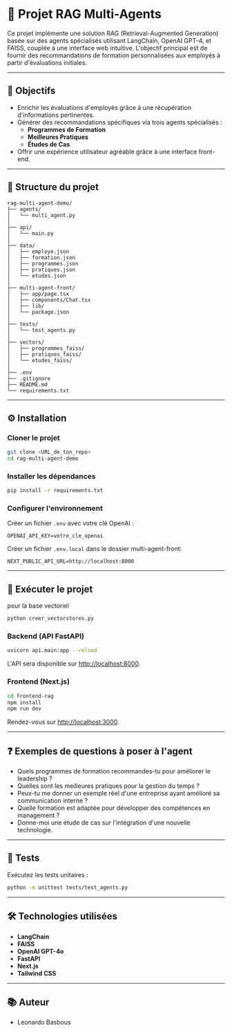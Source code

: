 # 🚀 Projet RAG Multi-Agents

Ce projet implémente une solution RAG (Retrieval-Augmented Generation) basée sur des agents spécialisés utilisant LangChain, OpenAI GPT-4, et FAISS, couplée à une interface web intuitive. L'objectif principal est de fournir des recommandations de formation personnalisées aux employés à partir d'évaluations initiales.

---

## 🎯 Objectifs

- Enrichir les évaluations d'employés grâce à une récupération d'informations pertinentes.
- Générer des recommandations spécifiques via trois agents spécialisés :
  - **Programmes de Formation**
  - **Meilleures Pratiques**
  - **Études de Cas**
- Offrir une expérience utilisateur agréable grâce à une interface front-end.

---

## 📂 Structure du projet

```
rag-multi-agent-demo/
├── agents/
│   └── multi_agent.py
│
├── api/
│   └── main.py
│
├── data/
│   ├── employe.json
│   ├── formation.json
│   ├── programmes.json
│   ├── pratiques.json
│   └── etudes.json
│
├── multi-agent-front/
│   ├── app/page.tsx
│   ├── components/Chat.tsx
│   ├── lib/
│   └── package.json
│
├── tests/
│   └── test_agents.py
│
├── vectors/
│   ├── programmes_faiss/
│   ├── pratiques_faiss/
│   └── etudes_faiss/
│
├── .env
├── .gitignore
├── README.md
└── requirements.txt
```

---

## ⚙️ Installation

### Cloner le projet

```bash
git clone <URL_de_ton_repo>
cd rag-multi-agent-demo
```

### Installer les dépendances

```bash
pip install -r requirements.txt
```

### Configurer l'environnement
Créer un fichier `.env` avec votre clé OpenAI :


```env
OPENAI_API_KEY=votre_cle_openai
```

Créer un fichier `.env.local` dans le dossier multi-agent-front:
```env
NEXT_PUBLIC_API_URL=http://localhost:8000
```

---

## 🚀 Exécuter le projet

pour la base vectoriel

```bash
python creer_vectorstores.py
```


### Backend (API FastAPI)

```bash
uvicorn api.main:app --reload
```

L'API sera disponible sur [http://localhost:8000](http://localhost:8000).

### Frontend (Next.js)

```bash
cd frontend-rag
npm install
npm run dev
```

Rendez-vous sur [http://localhost:3000](http://localhost:3000).

---

## ❓ Exemples de questions à poser à l'agent

- Quels programmes de formation recommandes-tu pour améliorer le leadership ?
- Quelles sont les meilleures pratiques pour la gestion du temps ?
- Peux-tu me donner un exemple réel d'une entreprise ayant amélioré sa communication interne ?
- Quelle formation est adaptée pour développer des compétences en management ?
- Donne-moi une étude de cas sur l'intégration d'une nouvelle technologie.

---

## 🧪 Tests

Exécutez les tests unitaires :

```bash
python -m unittest tests/test_agents.py
```

---

## 🛠️ Technologies utilisées

- **LangChain**
- **FAISS**
- **OpenAI GPT-4o**
- **FastAPI**
- **Next.js**
- **Tailwind CSS**

---

## 📚 Auteur

- Leonardo Basbous
